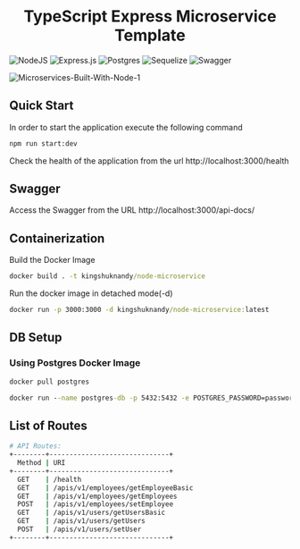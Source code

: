 <html><center><h1>TypeScript Express Microservice Template</h1></center></html>

![NodeJS](https://img.shields.io/badge/node.js-6DA55F?style=for-the-badge&logo=node.js&logoColor=white)
![Express.js](https://img.shields.io/badge/express.js-%23404d59.svg?style=for-the-badge&logo=express&logoColor=%2361DAFB)
![Postgres](https://img.shields.io/badge/postgres-%23316192.svg?style=for-the-badge&logo=postgresql&logoColor=white)
![Sequelize](https://img.shields.io/badge/Sequelize-52B0E7?style=for-the-badge&logo=Sequelize&logoColor=white)
![Swagger](https://img.shields.io/badge/-Swagger-%23Clojure?style=for-the-badge&logo=swagger&logoColor=white)

![Microservices-Built-With-Node-1](https://github.com/kingshuknandy2016/microservice-nodejs-starter/assets/36564770/28454ace-8629-4849-8da1-38bab6076e26)

## Quick Start

In order to start the application execute the following command

```cmd
npm run start:dev
```

Check the health of the application from the url http://localhost:3000/health

## Swagger

Access the Swagger from the URL http://localhost:3000/api-docs/

## Containerization

Build the Docker Image

```cmd
docker build . -t kingshuknandy/node-microservice
```

Run the docker image in detached mode(-d)

```cmd
docker run -p 3000:3000 -d kingshuknandy/node-microservice:latest
```
## DB Setup

### Using Postgres Docker Image

```cmd
docker pull postgres
```

```cmd
docker run --name postgres-db -p 5432:5432 -e POSTGRES_PASSWORD=password -d postgres
```

## List of Routes

```sh
# API Routes:
+--------+------------------------------+
  Method | URI
+--------+------------------------------+
  GET    | /health
  GET    | /apis/v1/employees/getEmployeeBasic
  GET    | /apis/v1/employees/getEmployees
  POST   | /apis/v1/employees/setEmployee
  GET    | /apis/v1/users/getUsersBasic
  GET    | /apis/v1/users/getUsers
  POST   | /apis/v1/users/setUser
+--------+------------------------------+
```
